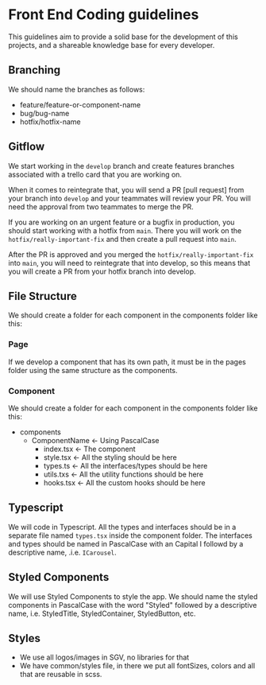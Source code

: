 # Front End Coding guidelines

This guidelines aim to provide a solid base for the development of this projects, and a shareable knowledge base for every developer.

## Branching

We should name the branches as follows:

-   feature/feature-or-component-name
-   bug/bug-name
-   hotfix/hotfix-name

## Gitflow

We start working in the `develop` branch and create features branches associated with a trello card that you are working on.

When it comes to reintegrate that, you will send a PR [pull request] from your branch into `develop` and your teammates will review your PR. You will need the approval from two teammates to merge the PR.

If you are working on an urgent feature or a bugfix in production, you should start working with a hotfix from `main`. There you will work on the `hotfix/really-important-fix` and then create a pull request into `main`.

After the PR is approved and you merged the `hotfix/really-important-fix` into `main`, you will need to reintegrate that into develop, so this means that you will create a PR from your hotfix branch into develop.

## File Structure

We should create a folder for each component in the components folder like this:

### Page

If we develop a component that has its own path, it must be in the pages folder using the same structure as the components.

### Component

We should create a folder for each component in the components folder like this:

-   components
    -   ComponentName <- Using PascalCase
        -   index.tsx <- The component
        -   style.tsx <- All the styling should be here
        -   types.ts <- All the interfaces/types should be here
        -   utils.txs <- All the utility functions should be here
        -   hooks.tsx <- All the custom hooks should be here

## Typescript

We will code in Typescript. All the types and interfaces should be in a separate file named `types.tsx` inside the component folder.
The interfaces and types should be named in PascalCase with an Capital I followd by a descriptive name, .i.e. `ICarousel`.

## Styled Components

We will use Styled Components to style the app. We should name the styled components in PascalCase with the word "Styled" followed by a descriptive name, i.e. StyledTitle, StyledContainer, StyledButton, etc.

## Styles

-   We use all logos/images in SGV, no libraries for that
-   We have common/styles file, in there we put all fontSizes, colors and all that are reusable in scss.
